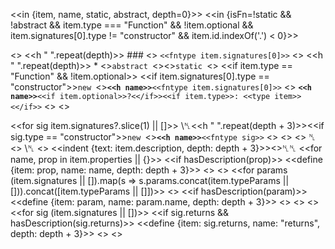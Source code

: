 <<in {item, name, static, abstract, depth=0}>>
<<in {isFn=!static && !abstract && item.type === "Function" && !item.optional && item.signatures[0].type != "constructor" && item.id.indexOf('.') < 0}>>

  <<if isFn>>
    <<h " ".repeat(depth)>> ### <<h name>> `<<fntype item.signatures[0]>>`
  <<else>>
    <<h " ".repeat(depth)>> * <<if abstract>>`abstract `<</if>><<if static>>`static `<</if>>
    <<if item.type == "Function" && !item.optional>>
      <<if item.signatures[0].type == "constructor">>`new `<</if>>**`<<h name>>`**`<<fntype item.signatures[0]>>`
    <<else>>
      **`<<h name>>`**`<<if item.optional>>?<</if>><<if item.type>>: <<type item>><</if>>`
    <</if>>
  <</if>>

   <<for sig item.signatures?.slice(1) || []>>
     \␤<<h " ".repeat(depth + 3)>><<if sig.type == "constructor">>`new `<</if>>**`<<h name>>`**`<<fntype sig>>`
   <</for>>
   <<if item.description>>
    <<if isFn>>
      ␤
    <<else>>
      \␤
    <</if>>
   <<indent {text: item.description, depth: depth + 3}>><</if>>␤␤
   <<for name, prop in item.properties || {}>>
     <<if hasDescription(prop)>>
       <<define {item: prop, name: name, depth: depth + 3}>>
    <</if>>
  <</for>>
  <<for params (item.signatures || []).map(s => s.params.concat(item.typeParams || [])).concat([item.typeParams || []])>>
    <<for param params>>
      <<if hasDescription(param)>>
         <<define {item: param, name: param.name, depth: depth + 3}>>
      <</if>>
    <</for>>
  <</for>>
  <<for sig (item.signatures || [])>>
    <<if sig.returns && hasDescription(sig.returns)>>
      <<define {item: sig.returns, name: "returns", depth: depth + 3}>>
    <</if>>
  <</for>>
